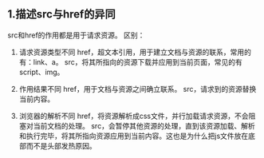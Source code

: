## 1.描述src与href的异同
src和href的作用都是用于请求资源。
区别：

1. 请求资源类型不同
href，超文本引用，用于建立文档与资源的联系，常用的有：link、a。
src，将其所指向的资源下载并应用到当前页面，常见的有script、img。

2. 作用结果不同
href，用于文档与资源之间确立联系。
src，请求到的资源替换当前内容。

3. 浏览器的解析不同
href，将资源解析成css文件，并行加载请求资源，不会阻塞对当前文档的处理。
src，会暂停其他资源的处理，直到该资源加载、解析和执行完毕，将其所指向资源应用到当前内容。这也是为什么把js文件放在底部而不是头部发热原因。